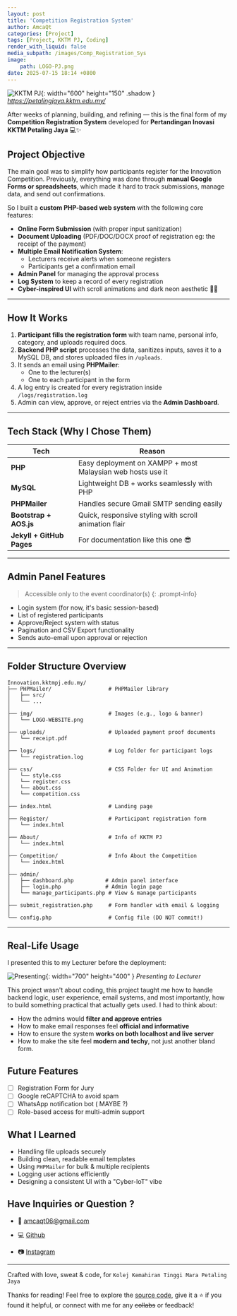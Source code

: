 ```yaml
---
layout: post
title: 'Competition Registration System'
author: AmcaQt
categories: [Project]
tags: [Project, KKTM PJ, Coding]
render_with_liquid: false
media_subpath: /images/Comp_Registration_Sys
image: 
    path: LOGO-PJ.png
date: 2025-07-15 18:14 +0800
---
```


![KKTM PJ](LOGO-WEBSITE.jpg){: width="600" height="150" .shadow }
_<https://petalingjaya.kktm.edu.my/>_

After weeks of planning, building, and refining — this is the final form of my **Competition Registration System** developed for **Pertandingan Inovasi KKTM Petaling Jaya** 💻✨

## Project Objective

The main goal was to simplify how participants register for the Innovation Competition. Previously, everything was done through **manual Google Forms or spreadsheets**, which made it hard to track submissions, manage data, and send out confirmations.

So I built a **custom PHP-based web system** with the following core features:

- **Online Form Submission** (with proper input sanitization)
- **Document Uploading** (PDF/DOC/DOCX proof of registration eg: the receipt of the payment)
- **Multiple Email Notification System**:
  - Lecturers receive alerts when someone registers
  - Participants get a confirmation email
- **Admin Panel** for managing the approval process
- **Log System** to keep a record of every registration
- **Cyber-inspired UI** with scroll animations and dark neon aesthetic 🧠💡

---

## How It Works

1. **Participant fills the registration form** with team name, personal info, category, and uploads required docs.
2. **Backend PHP script** processes the data, sanitizes inputs, saves it to a MySQL DB, and stores uploaded files in `/uploads`.
3. It sends an email using **PHPMailer**:
   - One to the lecturer(s)
   - One to each participant in the form
4. A log entry is created for every registration inside `/logs/registration.log`
5. Admin can view, approve, or reject entries via the **Admin Dashboard**.

---

## Tech Stack (Why I Chose Them)

| Tech | Reason |
|------|--------|
| **PHP** | Easy deployment on XAMPP + most Malaysian web hosts use it |
| **MySQL** | Lightweight DB + works seamlessly with PHP |
| **PHPMailer** | Handles secure Gmail SMTP sending easily |
| **Bootstrap + AOS.js** | Quick, responsive styling with scroll animation flair |
| **Jekyll + GitHub Pages** | For documentation like this one 😎 |

---

## Admin Panel Features

> Accessible only to the event coordinator(s)
{: .prompt-info}

- Login system (for now, it's basic session-based)
- List of registered participants
- Approve/Reject system with status
- Pagination and CSV Export functionality
- Sends auto-email upon approval or rejection

---

## Folder Structure Overview

```
Innovation.kktmpj.edu.my/
├── PHPMailer/                  # PHPMailer library
│   ├── src/
│   └── ... 
│
├── img/                        # Images (e.g., logo & banner)
│   └── LOGO-WEBSITE.png
│
├── uploads/                    # Uploaded payment proof documents
│   └── receipt.pdf                
│
├── logs/                       # Log folder for participant logs
│   └── registration.log
│
├── css/                        # CSS Folder for UI and Animation
│   └── style.css
│   └── register.css
│   └── about.css
│   └── competition.css
│
├── index.html                  # Landing page
│
├── Register/                   # Participant registration form
│   └── index.html
│
├── About/                      # Info of KKTM PJ
│   └── index.html
│
├── Competition/                # Info About the Competition
│   └── index.html
│
├── admin/
│   ├── dashboard.php          # Admin panel interface
│   ├── login.php              # Admin login page
│   └── manage_participants.php # View & manage participants
│
├── submit_registration.php     # Form handler with email & logging
│
└── config.php                  # Config file (DO NOT commit!)
```

---

## Real-Life Usage

I presented this to my Lecturer before the deployment: 

![Presenting](AmcaQt-Presenting.png){: width="700" height="400" }
_Presenting to Lecturer_

This project wasn't about coding, this project taught me how to handle backend logic, user experience, email systems, and most importantly, how to build something practical that actually gets used. I had to think about:

- How the admins would **filter and approve entries**
- How to make email responses feel **official and informative**
- How to ensure the system **works on both localhost and live server**
- How to make the site feel **modern and techy**, not just another bland form.

## Future Features

- [ ] Registration Form for Jury
- [ ] Google reCAPTCHA to avoid spam
- [ ] WhatsApp notification bot ( MAYBE ?)
- [ ] Role-based access for multi-admin support

## What I Learned

- Handling file uploads securely
- Building clean, readable email templates
- Using `PHPMailer` for bulk & multiple recipients
- Logging user actions efficiently
- Designing a consistent UI with a "Cyber-IoT" vibe

## Have Inquiries or Question ? 

- 📧 [amcaqt06@gmail.com](amcaqt06@gmail.com)

- 💻 [Github](github.com/AmcaQt)

- 📷 [Instagram](instagram.com/amcaaqt)

---

Crafted with love, sweat & code, for `Kolej Kemahiran Tinggi Mara Petaling Jaya`

Thanks for reading! Feel free to explore the [source code](https://github.com/AmcaQt/Competition-Registration-System), give it a ⭐ if you found it helpful, or connect with me for any ~~collabs~~ or feedback!